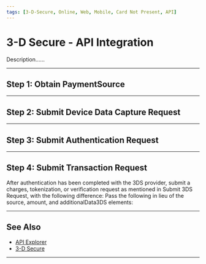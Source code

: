 ```yaml
---
tags: [3-D-Secure, Online, Web, Mobile, Card Not Present, API]
---
```


# 3-D Secure - API Integration

Description......

---

## Step 1: Obtain PaymentSource

---

## Step 2: Submit Device Data Capture Request

---

## Step 3: Submit Authentication Request

---

## Step 4: Submit Transaction Request

After authentication has been completed with the 3DS provider, submit a charges, tokenization, or verification request as mentioned in Submit 3DS Request, with the following difference:
Pass the following in lieu of the source, amount, and additionalData3DS elements:

---

## See Also

- [API Explorer](../api/?type=post&path=/payments/v1/charges)
- [3-D Secure](?path=docs/Online-Mobile-Digital/3D-Secure/3DSecure.md)

---
